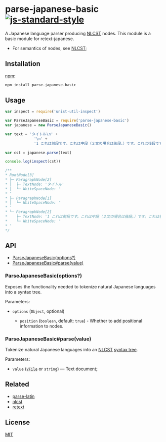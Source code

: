 # parse-japanese-basic [![js-standard-style](https://img.shields.io/badge/code%20style-standard-brightgreen.svg?style=flat)](https://github.com/feross/standard)

A Japanese language parser producing [NLCST](https://github.com/wooorm/nlcst) nodes.
This module is a basic module for retext-japanese.

*   For semantics of nodes, see [NLCST](https://github.com/wooorm/nlcst);

## Installation

[npm](https://docs.npmjs.com/cli/install):

```bash
npm install parse-japanese-basic
```

## Usage

```javascript
var inspect = require('unist-util-inspect')

var ParseJapaneseBasic = require('parse-japanese-basic')
var japanese = new ParseJapaneseBasic()

var text = 'タイトル\n' +
             '\n' +
             '1 これは前段です。これは中段（２文の場合は後段。）です。これは後段です。\n'
             
var cst = japanese.parse(text)

console.log(inspect(cst))

/**
* RootNode[3]
* ├─ ParagraphNode[2]
* │  ├─ TextNode: 'タイトル'
* │  └─ WhiteSpaceNode: '
* '
* ├─ ParagraphNode[1]
* │  └─ WhiteSpaceNode: '
* '
* └─ ParagraphNode[2]
*    ├─ TextNode: '1 これは前段です。これは中段（２文の場合は後段。）です。これは後段です。'
*    └─ WhiteSpaceNode: '
* '
*/

```

## API

*   [ParseJapaneseBasic(options?)](#parsejapaneseoptions)
*   [ParseJapaneseBasic#parse(value)](#parsejapaneseparsevalue)

### ParseJapaneseBasic(options?)

Exposes the functionality needed to tokenize natural Japanese languages into a syntax tree.

Parameters:

*   `options` (`Object`, optional)

    *   `position` (`boolean`, default: `true`) - Whether to add positional information to nodes.
                

### ParseJapaneseBasic#parse(value)

Tokenize natural Japanese languages into an [NLCST](https://github.com/wooorm/nlcst)
[syntax tree](#syntax-tree-format).

Parameters:
	
*   `value` ([`VFile`](https://github.com/wooorm/vfile) or `string`)
    — Text document;


## Related

*   [parse-latin](https://github.com/wooorm/parse-latin)
*   [nlcst](https://github.com/wooorm/nlcst)
*   [retext](https://github.com/wooorm/retext)

## License

[MIT](LICENSE)
